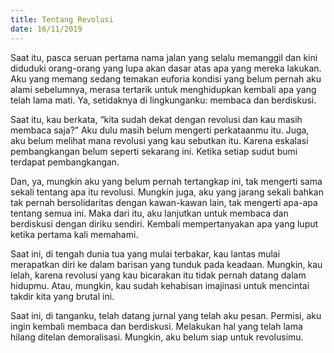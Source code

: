 ```yaml
---
title: Tentang Revolusi
date: 16/11/2019
---
```

Saat itu, pasca seruan pertama nama jalan yang selalu memanggil dan kini diduduki orang-orang yang lupa akan dasar atas apa yang mereka lakukan. Aku yang memang sedang temakan euforia kondisi yang belum pernah aku alami sebelumnya, merasa tertarik untuk menghidupkan kembali apa yang telah lama mati. Ya, setidaknya di lingkunganku: membaca dan berdiskusi. 

Saat itu, kau berkata, “kita sudah dekat dengan revolusi dan kau masih membaca saja?” Aku dulu masih belum mengerti perkataanmu itu. Juga, aku belum melihat mana revolusi yang kau sebutkan itu. Karena eskalasi pembangkangan belum seperti sekarang ini. Ketika setiap sudut bumi terdapat pembangkangan. 

Dan, ya, mungkin aku yang belum pernah tertangkap ini, tak mengerti sama sekali tentang apa itu revolusi. Mungkin juga, aku yang jarang sekali bahkan tak pernah bersolidaritas dengan kawan-kawan lain, tak mengerti apa-apa tentang semua ini. Maka dari itu, aku lanjutkan untuk membaca dan berdiskusi dengan diriku sendiri. Kembali mempertanyakan apa yang luput ketika pertama kali memahami. 

Saat ini, di tengah dunia tua yang mulai terbakar, kau lantas mulai merapatkan diri ke dalam barisan yang tunduk pada keadaan. Mungkin, kau lelah, karena revolusi yang kau bicarakan itu tidak pernah datang dalam hidupmu. Atau, mungkin, kau sudah kehabisan imajinasi untuk mencintai takdir kita yang brutal ini. 

Saat ini, di tanganku, telah datang jurnal yang telah aku pesan. Permisi, aku ingin kembali membaca dan berdiskusi. Melakukan hal yang telah lama hilang ditelan demoralisasi. Mungkin, aku belum siap untuk revolusimu. 